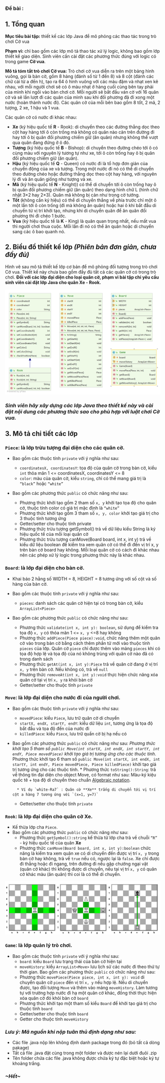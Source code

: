 ### Đề bài :

## 1. Tổng quan

**Mục tiêu bài tập:** thiết kế các lớp Java để mô phỏng các thao tác trong trò chơi Cờ vua

**Phạm vi:** chỉ bao gồm các lớp mô tả thao tác xử lý logic, không bao gồm lớp thiết kế giao diện. Sinh viên cần cài đặt các phương thức đúng với logic có trong game **Cờ vua**.

**Mô tả tóm tắt trò chơi Cờ vua:** Trò chơi cờ vua diễn ra trên một bảng hình vuông, gọi là bàn cờ, gồm 8 hàng (đánh số từ 1 đến 8) và 8 cột (đánh các chữ cái từ a đến h), tạo ra 64 ô hình vuông với các màu đậm và nhạt xen kẽ nhau, với mỗi người chơi sẽ có ô màu nhạt ở hàng cuối cùng bên tay phải của mình khi ngồi vào bàn chơi cờ. Mỗi người sẽ bắt đầu ván cờ với 16 quân cờ và sẽ lần lượt đi các quân của mình sau khi đối phương đã đi xong một nước (hoàn thành nước đi). Các quân cờ của mỗi bên bao gồm 8 tốt, 2 mã, 2 tượng, 2 xe, 1 hậu và 1 vua.

Các quân cờ có nước đi khác nhau:

- **Xe** (ký hiệu quốc tế **R** - Rook): di chuyển theo các đường thẳng dọc theo cột hay hàng tới ô còn trống mà không có quân nào cản trên đường đi hay tới ô bị quân đối phương chiếm giữ (ăn quân) nhưng không thể vượt qua quân đang đứng ở ô đó.
- **Tượng** (ký hiệu quốc tế **B** - Bishop): di chuyển theo đường chéo tới ô có cùng màu với nguyên lý tương tự như xe, tới ô còn trống hay ô bị quân đối phương chiếm giữ (ăn quân).
- **Hậu** (ký hiệu quốc tế **Q** - Queen) có nước đi là tổ hợp đơn giản của chuyển động của xe và tượng. Trong một nước đi nó có thể di chuyển theo đường chéo hoặc đường thẳng dọc theo cột hay hàng, với nguyên lý đi và ăn quân giống như tượng và xe.
- **Mã** (ký hiệu quốc tế **N** - Knight)) có thể di chuyển tới ô còn trống hay ô bị quân đối phương chiếm giữ (ăn quân) theo dạng hình chữ L (hình chữ nhật 3×2 hay 2×3). Quân mã không bị cản như trong cờ tướng.
- **Tốt** (không cần ký hiệu) có thể di chuyển thẳng về phía trước chỉ một ô một lần tới ô còn trống (đi mà không ăn quân) hoặc hai ô khi bắt đầu di chuyển từ vị trí khởi tạo, nhưng khi di chuyển quân để ăn quân đối phương thì đi chéo 1 bước.
- **Vua** (ký hiệu quốc tế là **K** - King) là quân quan trọng nhất, nếu mất vua thì người chơi thua cuộc. Mỗi lần đi nó có thể ăn quân hoặc di chuyển sang các ô bao quanh nó.

## 2. Biểu đồ thiết kế lớp _(Phiên bản đơn giản, chưa đầy đủ)_

Hình vẽ sau mô tả thiết kế lớp cơ bản để mô phỏng đối tượng trong trò chơi Cờ vua. Thiết kế này chưa bao gồm đầy đủ tất cả các quân cờ có trong trò chơi. **Đối với các lớp đại diện cho loại quân cờ, phạm vi bài tập chỉ yêu cầu sinh viên cài đặt lớp Java cho quân Xe - Rook.**

![aWOSWK0.png](images/aWOSWK0.png)

### _Sinh viên hãy xây dựng các lớp Java theo thiết kế này và cài đặt nội dung các phương thức sao cho phù hợp với luật chơi Cờ vua._

## 3. Mô tả chi tiết các lớp

### `Piece`: là lớp trừu tượng đại diện cho các quân cờ.

- Bao gồm các thuộc tính `private` với ý nghĩa như sau:
    - `coordinatesX, coordinatesY`: tọa độ của quân cờ trong bàn cờ, kiểu `int` thỏa mãn 1 <= coordinatesX, coordinatesY <= 8
    - `color`: màu của quân cờ, kiểu `string`, chỉ có thể mang giá trị là `“black”` hoặc `“white”`

- Bao gồm các phương thức `public` có chức năng như sau:
    - Phương thức khởi tạo gồm 2 tham số `x, y` khởi tạo tọa độ cho quân cờ, thuộc tính color có giá trị mặc định là `“white”`
    - Phương thức khởi tạo gồm 3 tham số `x, y, color` khởi tạo giá trị cho 3 thuộc tính tương ứng
    - Getter/setter cho thuộc tính private
    - Phương thức trừu tượng getSymbol() trả về dữ liệu kiểu String là ký hiệu quốc tế của mỗi loại quân cờ
    - Phương thức trừu tượng canMove(Board board, int x, int y) trả về kiểu dữ liệu boolean để kiểm tra xem quân cờ có thể đi đến vị trí x, y trên bàn cờ board hay không. Mỗi loại quân cờ có cách đi khác nhau nên các phép xử lý logic trong phương thức này là khác nhau.

### `Board`: là lớp đại diện cho bàn cờ.

- Khai báo 2 hằng số WIDTH = 8, HEIGHT = 8 tương ứng với số cột và số hàng của bàn cờ.

- Bao gồm các thuộc tính `private` với ý nghĩa như sau:
    - `pieces`: danh sách các quân cờ hiện tại có trong bàn cờ, kiểu `ArrayList<Piece>`

- Bao gồm các phương thức `public` có chức năng như sau:
    - Phương thức `validate(int x, int y): boolean`, sử dụng để kiểm tra tọa độ `x, y` có thỏa mãn 1 <= `x, y` <=8 hay không
    - Phương thức `addPiece(Piece piece):void`, chức năng thêm một quân cờ vào trong bàn cờ bằng cách thêm phần tử mới vào thuộc tính `pieces` của lớp. Quân cờ `piece` chỉ được thêm vào mảng `pieces` khi có tọa độ hợp lệ và tọa độ của nó không trùng với quân cờ nào đã có trong danh sách
    - Phương thức `getAt(int x, int y):Piece` trả về quân cờ đang ở vị trí `x, y` trên bàn cờ. Nếu không có, trả về `null`
    - Phương thức `removeAt(int x, int y):void` thực hiện chức năng xóa quân cờ tại vị trí `x, y` ra khỏi bàn cờ
    - Getter/setter cho thuộc tính `private`

### `Move`: là lớp đại diện cho nước đi của người chơi.

- Bao gồm các thuộc tính `private` với ý nghĩa như sau:
    - `movedPiece`: kiểu `Piece`, lưu trữ quân cờ di chuyển
    - `startX, endX, startY, endY`: kiểu dữ liệu `int`, tương ứng là tọa độ bắt đầu và tọa độ đến của nước đi
    - `killedPiece`: kiểu `Piece`, lưu trữ quần cờ bị hạ nếu có

- Bao gồm các phương thức `public` có chức năng như sau: _Phương thức khởi tạo 5 tham số `public Move(int startX, int endX, int startY, int endY, Piece movedPiece)` khởi tạo giá trị tương ứng cho các thuộc tính_. Phương thức khởi tạo 6 tham số `public Move(int startX, int endX, int startY, int endY, Piece movedPiece, Piece killedPiece)` khởi tạo giá trị tương ứng cho các thuộc tính. * Phương thức `toString():String`: trả về thông tin đại diện cho object Move, có format như sau: Màu-ký kiệu quốc tê + tọa độ di chuyển theo chuẩn [Algebraic notation](https://en.wikipedia.org/wiki/Algebraic_notation_(chess)#:~:text=Algebraic%20notation%20(or%20AN)%20is,books%2C%20magazines%2C%20and%20newspapers).

        * Ví dụ `white-Ra7` : Quân cờ **Xe** trắng di chuyển tới vị trí cột a hàng 7 tương ứng với `(x=1, y=7)`

  * Getter/setter cho thuộc tính `private`

### `Rook`: là lớp đại diện cho quân cờ Xe.

- Kế thừa lớp cha `Piece`.
- Bao gồm các phương thức `public` có chức năng như sau:
    - Phương thức `getSymbol():string` kế thừa từ lớp cha trả về chuỗi `“R”` - ký hiệu quốc tế của quân **Xe**
    - Phương thức `canMove(Board board, int x, int y):boolean` chức năng là kiểm tra xem quân xe có di chuyển đến được vị trí `x, y` trong bàn cờ hay không, trả về `true` nếu có, ngược lại là `false`. Xe chỉ được đi thẳng hoặc đi ngang, trên đường đi nếu gặp chướng ngại vật (quân cờ khác) thì không được di chuyển, nếu tại vị trí `x, y` có quân cờ khác màu (ăn quân) thì coi là có thể di chuyển. 

![LDx8bbr.png](images/LDx8bbr.png)

### `Game`: là lớp quản lý trò chơi.

- Bao gồm các thuộc tính `private` với ý nghĩa như sau:
    - `board`: kiểu `Board` lưu trạng thái của bàn cờ hiện tại
    - `moveHistory`: kiểu `ArrayList<Move>` lưu lịch sử các nước đi theo thứ tự thời gian.
Bao gồm các phương thức `public` có chức năng như sau:
    - Phương thức `movePiece(Piece piece, int x, int y): void` di chuyển quân cờ `piece` đến vị trí `x, y` nếu hợp lệ. Nếu di chuyển được, tạo đối tượng `Move` và thêm vào mảng `moveHistory`. Làm tương tự với trường hợp nước đi hạ một quân cờ khác, đồng thời thực hiện xóa quân cờ đó khỏi bàn cờ `board`
    - Phương thức khởi tạo một tham số kiểu `Board` để khởi tạo giá trị cho thuộc tính `board`
    - Getter/setter cho thuộc tính `board`
    - Getter cho thuộc tính `moveHistory`

### _Lưu ý: Mã nguồn khi nộp tuân thủ định dạng như sau:_

- Các file .java nộp lên không định danh package trong đó (bỏ tất cả dòng pakage)
- Tất cả file .java đặt cùng trong một folder và được nén lại dưới đuôi .zip
- Tên folder chứa các file .java không được chứa ký tự đặc biệt hoặc ký tự khoảng trắng.

### _\~Hết\~_
